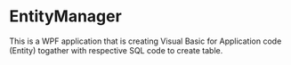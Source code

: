 # EntityManager
This is a WPF application that is creating Visual Basic for Application code (Entity) togather with respective SQL code to create table.
